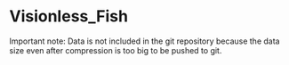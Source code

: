 # Visionless_Fish
Important note: Data is not included in the git repository because the data size even after compression is too big to be pushed to git.

